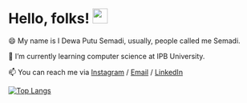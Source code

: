 # Hello, folks! <img src="https://raw.githubusercontent.com/MartinHeinz/MartinHeinz/master/wave.gif" width="30px">

😄 My name is I Dewa Putu Semadi, usually, people called me Semadi.

🌱 I’m currently learning computer science at IPB University.

📫 You can reach me via [Instagram](https://www.instagram.com/dewasemadi/) / [Email](mailto:dewasemadi@apps.ipb.ac.id) / [LinkedIn](https://www.linkedin.com/in/dewasemadi/)

[![Top Langs](https://github-readme-stats.vercel.app/api/top-langs/?username=dewasemadi&layout=compact&theme=react)](https://github.com/dewasemadi/)

